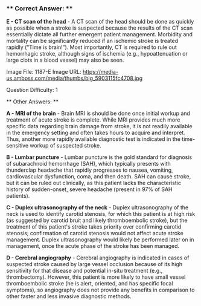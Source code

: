 ### ** Correct Answer: **

**E - CT scan of the head** - A CT scan of the head should be done as quickly as possible when a stroke is suspected because the results of the CT scan essentially dictate all further emergent patient management. Morbidity and mortality can be significantly reduced if an ischemic stroke is treated rapidly (“Time is brain!”). Most importantly, CT is required to rule out hemorrhagic stroke, although signs of ischemia (e.g., hypoattenuation or large clots in a blood vessel) may also be seen.

Image File: 1187-E
Image URL: https://media-us.amboss.com/media/thumbs/big_5903115fc4708.jpg

Question Difficulty: 1

** Other Answers: **

**A - MRI of the brain** - Brain MRI is should be done once initial workup and treatment of acute stroke is complete. While MRI provides much more specific data regarding brain damage from stroke, it is not readily available in the emergency setting and often takes hours to acquire and interpret. Thus, another more rapidly available diagnostic test is indicated in the time-sensitive workup of suspected stroke.

**B - Lumbar puncture** - Lumbar puncture is the gold standard for diagnosis of subarachnoid hemorrhage (SAH), which typically presents with thunderclap headache that rapidly progresses to nausea, vomiting, cardiovascular dysfunction, coma, and then death. SAH can cause stroke, but it can be ruled out clinically, as this patient lacks the characteristic history of sudden-onset, severe headache (present in 97% of SAH patients).

**C - Duplex ultrasonography of the neck** - Duplex ultrasonography of the neck is used to identify carotid stenosis, for which this patient is at high risk (as suggested by carotid bruit and likely thromboembolic stroke), but the treatment of this patient's stroke takes priority over confirming carotid stenosis; confirmation of carotid stenosis would not affect acute stroke management. Duplex ultrasonography would likely be performed later on in management, once the acute phase of the stroke has been managed.

**D - Cerebral angiography** - Cerebral angiography is indicated in cases of suspected stroke caused by large vessel occlusion because of its high sensitivity for that disease and potential in-situ treatment (e.g., thrombectomy). However, this patient is more likely to have small vessel thromboembolic stroke (he is alert, oriented, and has specific focal symptoms), so angiography does not provide any benefits in comparison to other faster and less invasive diagnostic methods.

